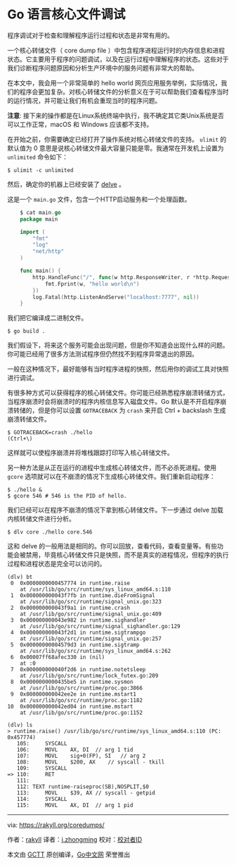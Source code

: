 # Go 语言核心文件调试

程序调试对于检查和理解程序运行过程和状态是非常有用的。

一个核心转储文件（ core dump file ）中包含程序进程运行时的内存信息和进程状态。它主要用于程序的问题调试，以及在运行过程中理解程序的状态。这些对于我们诊断程序问题原因和分析生产环境中的服务问题有非常大的帮助。

在本文中，我会用一个非常简单的 hello world 网页应用服务举例，实际情况，我们的程序会更加复杂。对核心转储文件的分析意义在于可以帮助我们查看程序当时的运行情况，并可能让我们有机会重现当时的程序问题。

**注意**: 接下来的操作都是在Linux系统终端中执行，我不确定其它类Unix系统是否可以工作正常，macOS 和 Windows 应该都不支持。

在开始之前，你需要确定已经打开了操作系统对核心转储文件的支持。 `ulimit` 的默认值为 0 意思是说核心转储文件最大容量只能是零。我通常在开发机上设置为 `unlimited` 命令如下：

    $ ulimit -c unlimited

然后，确定你的机器上已经安装了 [delve](https://github.com/derekparker/delve) 。

这是一个 `main.go` 文件，包含一个HTTP启动服务和一个处理函数。
``` go
    $ cat main.go
    package main

    import (
    	"fmt"
    	"log"
    	"net/http"
    )

    func main() {
    	http.HandleFunc("/", func(w http.ResponseWriter, r *http.Request) {
    		fmt.Fprint(w, "hello world\n")
    	})
    	log.Fatal(http.ListenAndServe("localhost:7777", nil))
    }
```
我们把它编译成二进制文件。

    $ go build .

我们假设下，将来这个服务可能会出现问题，但是你不知道会出现什么样的问题。你可能已经用了很多方法测试程序但仍然找不到程序异常退出的原因。

一般在这种情况下，最好能够有当时程序进程的快照，然后用你的调试工具对快照进行调试。

有很多种方式可以获得程序的核心转储文件。你可能已经熟悉程序崩溃转储方式，当程序崩溃时会将崩溃时的程序内核信息写入磁盘文件。Go 默认是不开启程序崩溃转储的，但是你可以设置 `GOTRACEBACK` 为 `crash` 来开启 Ctrl + backslash 生成崩溃转储文件。

    $ GOTRACEBACK=crash ./hello
    (Ctrl+\)

这样就可以使程序崩溃并将堆栈跟踪打印写入核心转储文件。

另一种方法是从正在运行的进程中生成核心转储文件，而不必杀死进程。使用 `gcore` 选项就可以在不崩溃的情况下生成核心转储文件。我们重新启动程序：

    $ ./hello &
    $ gcore 546 # 546 is the PID of hello.

我们已经可以在程序不崩溃的情况下拿到核心转储文件。下一步通过 delve 加载内核转储文件进行分析。

    $ dlv core ./hello core.546

这和 delve 的一般用法是相同的。你可以回放，查看代码，查看变量等。有些功能会被禁用，毕竟核心转储文件只是快照，而不是真实的进程情况，但程序的执行过程和进程状态是完全可以访问的。

    (dlv) bt
     0  0x0000000000457774 in runtime.raise
        at /usr/lib/go/src/runtime/sys_linux_amd64.s:110
     1  0x000000000043f7fb in runtime.dieFromSignal
        at /usr/lib/go/src/runtime/signal_unix.go:323
     2  0x000000000043f9a1 in runtime.crash
        at /usr/lib/go/src/runtime/signal_unix.go:409
     3  0x000000000043e982 in runtime.sighandler
        at /usr/lib/go/src/runtime/signal_sighandler.go:129
     4  0x000000000043f2d1 in runtime.sigtrampgo
        at /usr/lib/go/src/runtime/signal_unix.go:257
     5  0x00000000004579d3 in runtime.sigtramp
        at /usr/lib/go/src/runtime/sys_linux_amd64.s:262
     6  0x00007ff68afec330 in (nil)
        at :0
     7  0x000000000040f2d6 in runtime.notetsleep
        at /usr/lib/go/src/runtime/lock_futex.go:209
     8  0x0000000000435be5 in runtime.sysmon
        at /usr/lib/go/src/runtime/proc.go:3866
     9  0x000000000042ee2e in runtime.mstart1
        at /usr/lib/go/src/runtime/proc.go:1182
    10  0x000000000042ed04 in runtime.mstart
        at /usr/lib/go/src/runtime/proc.go:1152

    (dlv) ls
    > runtime.raise() /usr/lib/go/src/runtime/sys_linux_amd64.s:110 (PC: 0x457774)
       105:		SYSCALL
       106:		MOVL	AX, DI	// arg 1 tid
       107:		MOVL	sig+0(FP), SI	// arg 2
       108:		MOVL	$200, AX	// syscall - tkill
       109:		SYSCALL
    => 110:		RET
       111:
       112:	TEXT runtime·raiseproc(SB),NOSPLIT,$0
       113:		MOVL	$39, AX	// syscall - getpid
       114:		SYSCALL
       115:		MOVL	AX, DI	// arg 1 pid

----------------

via: https://rakyll.org/coredumps/

作者：[rakyll](https://rakyll.org/about/)
译者：[j.zhongming](https://github.com/jzhongming)
校对：[校对者ID](https://github.com/校对者ID)

本文由 [GCTT](https://github.com/studygolang/GCTT) 原创编译，[Go中文网](https://studygolang.com/) 荣誉推出
